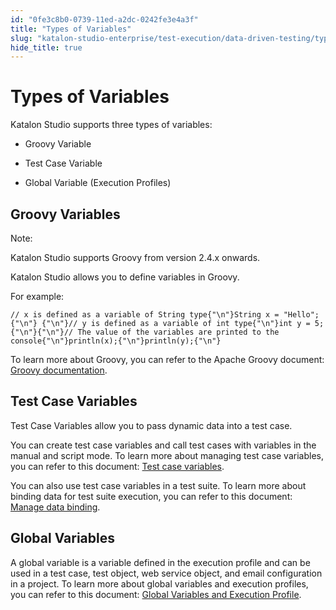 ```yaml
---
id: "0fe3c8b0-0739-11ed-a2dc-0242fe3e4a3f"
title: "Types of Variables"
slug: "katalon-studio-enterprise/test-execution/data-driven-testing/types-of-variables"
hide_title: true
---
```

    

# <a id="id" class="anchor_top_offset"/><a id="ariaid-title1" class="anchor_top_offset"/>Types of Variables

    
      
<p xmlns="http://www.w3.org/1999/xhtml" className="p">Katalon Studio supports three types of variables:</p> 
      
<ul xmlns="http://www.w3.org/1999/xhtml" className="ul">   <li className="li">     <p className="p">Groovy Variable</p>   </li>   <li className="li">     <p className="p">Test Case Variable</p>   </li>   <li className="li">     <p className="p">Global Variable (Execution Profiles)</p>   </li> </ul> 
    
  
    

## <a id="id_1" class="anchor_top_offset"/>Groovy Variables

    
      
<div xmlns="http://www.w3.org/1999/xhtml" className="note note note_note"><span className="note__title">Note:</span> 
  <p className="p">Katalon Studio supports Groovy from version 2.4.x onwards.</p>
</div>
      
<p xmlns="http://www.w3.org/1999/xhtml" className="p">Katalon Studio allows you to define variables in Groovy.</p> 
      
<p xmlns="http://www.w3.org/1999/xhtml" className="p">For example:</p> 
              
<pre xmlns="http://www.w3.org/1999/xhtml" className="pre codeblock"><code>// x is defined as a variable of String type{"\n"}String x = "Hello";{"\n"} {"\n"}// y is defined as a variable of int type{"\n"}int y = 5;{"\n"}{"\n"}// The value of the variables are printed to the console{"\n"}println(x);{"\n"}println(y);{"\n"}</code></pre> 
            
<p xmlns="http://www.w3.org/1999/xhtml" className="p">To learn more about Groovy, you can refer to the Apache Groovy   document: <a className="xref j-external-link" href="http://groovy-lang.org/semantics.html" target="_blank">Groovy     documentation</a>.</p> 
    
  
    

## <a id="id_2" class="anchor_top_offset"/>Test Case Variables

    
      
<p xmlns="http://www.w3.org/1999/xhtml" className="p">Test Case Variables allow you to pass dynamic data into a test   case.</p> 
      
<p xmlns="http://www.w3.org/1999/xhtml" className="p">You can create test case variables and call test cases with   variables in the manual and script mode. To learn more about   managing test case variables, you can refer to this document: <a className="xref" href="/docs/katalon-studio-enterprise/test-execution/data-driven-testing/test-case-variables#id_1">Test     case variables</a>.</p> 
      
<p xmlns="http://www.w3.org/1999/xhtml" className="p">You can also use test case variables in a test suite. To learn   more about binding data for test suite execution, you can refer to   this document: <a className="xref" href="/docs/katalon-studio-enterprise/test-execution/data-driven-testing/run-test-case-with-an-external-data-source">Manage     data binding</a>.</p> 
    
  
    

## <a id="id_3" class="anchor_top_offset"/>Global Variables

    
      
<p xmlns="http://www.w3.org/1999/xhtml" className="p">A global variable is a variable defined in the execution profile   and can be used in a test case, test object, web service object,   and email configuration in a project. To learn more about global   variables and execution profiles, you can refer to this document:   <a className="xref" href="/docs/katalon-studio-enterprise/test-execution/data-driven-testing/global-variables-and-execution-profile#id_1">Global     Variables and Execution Profile</a>.</p> 
    
  
